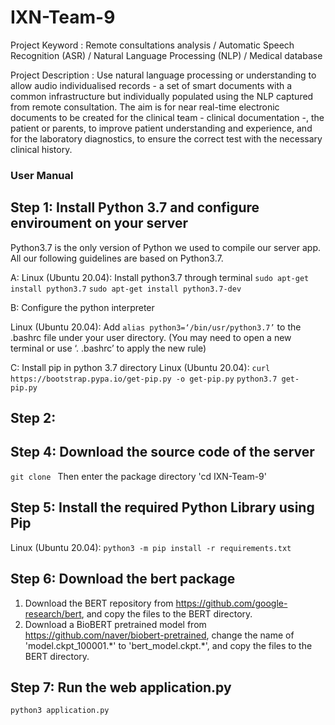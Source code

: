 # IXN-Team-9

Project Keyword : Remote consultations analysis / Automatic Speech Recognition (ASR) / Natural Language Processing (NLP) / Medical database

Project Description : Use natural language processing or understanding to allow audio individualised records - a set of smart documents with a common infrastructure but individually populated using the NLP captured from remote consultation. The aim is for near real-time electronic documents to be created for the clinical team - clinical documentation -, the patient or parents, to improve patient understanding and experience, and for the laboratory diagnostics, to ensure the correct test with the necessary clinical history.


### User Manual

## Step 1: Install Python 3.7 and configure enviroument on your server
Python3.7 is the only version of Python we used to compile our server app. All our following guidelines are based on Python3.7.

A: Linux (Ubuntu 20.04): Install python3.7 through terminal 
`sudo apt-get install python3.7`
`sudo apt-get install python3.7-dev`

B: Configure the python interpreter

Linux (Ubuntu 20.04): Add `alias python3=‘/bin/usr/python3.7’` to the .bashrc file under your user directory. (You may need to open a new terminal or use ‘. .bashrc’ to apply the new rule)

C: Install pip in python 3.7 directory
Linux (Ubuntu 20.04): 
`curl https://bootstrap.pypa.io/get-pip.py -o get-pip.py`
`python3.7 get-pip.py`


## Step 2:



## Step 4: Download the source code of the server
`git clone `
Then enter the package directory 'cd IXN-Team-9'

## Step 5: Install the required Python Library using Pip
Linux (Ubuntu 20.04):
`python3 -m pip install -r requirements.txt`


## Step 6: Download the bert package
1. Download the BERT repository from https://github.com/google-research/bert, 
    and copy the files to the BERT directory.
1. Download a BioBERT pretrained model from https://github.com/naver/biobert-pretrained, 
    change the name of 'model.ckpt_100001.\*' to 'bert_model.ckpt.\*',
    and copy the files to the BERT directory.

## Step 7: Run the web application.py
`python3 application.py`
